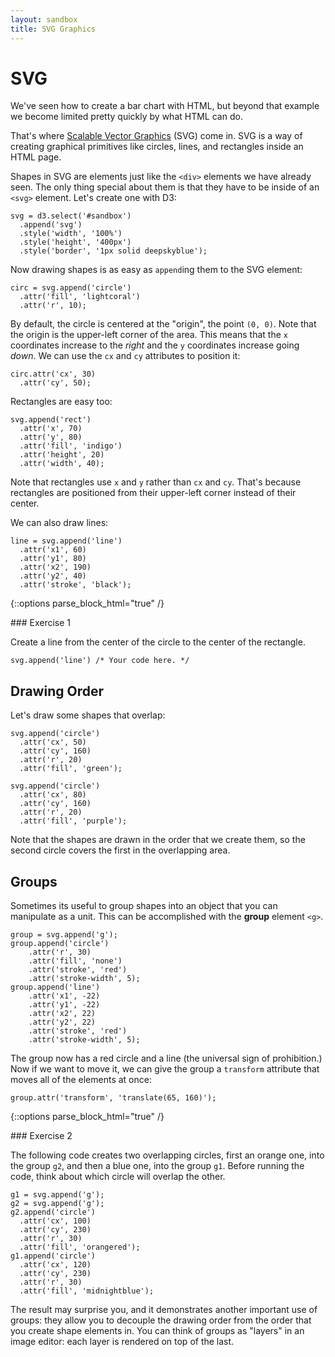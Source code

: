 ```yaml
---
layout: sandbox
title: SVG Graphics
---
```


# SVG

We've seen how to create a bar chart with HTML, but beyond that example we become limited pretty quickly by what HTML can do.

That's where [Scalable Vector Graphics](https://developer.mozilla.org/en-US/docs/Web/SVG) (SVG) come in. SVG is a way of creating graphical primitives like circles, lines, and rectangles inside an HTML page.

Shapes in SVG are elements just like the `<div>` elements we have already seen. The only thing special about them is that they have to be inside of an `<svg>` element. Let's create one with D3:

    svg = d3.select('#sandbox')
      .append('svg')
      .style('width', '100%')
      .style('height', '400px')
      .style('border', '1px solid deepskyblue');

Now drawing shapes is as easy as `append`ing them to the SVG element:

    circ = svg.append('circle')
      .attr('fill', 'lightcoral')
      .attr('r', 10);

By default, the circle is centered at the "origin", the point `(0, 0)`. Note that the origin is the upper-left corner of the area. This means that the `x` coordinates increase to the *right* and the `y` coordinates increase going *down*. We can use the `cx` and `cy` attributes to position it:

    circ.attr('cx', 30)
      .attr('cy', 50);

Rectangles are easy too:

    svg.append('rect')
      .attr('x', 70)
      .attr('y', 80)
      .attr('fill', 'indigo')
      .attr('height', 20)
      .attr('width', 40);

Note that rectangles use `x` and `y` rather than `cx` and `cy`. That's because rectangles are positioned from their upper-left corner instead of their center.

We can also draw lines:

    line = svg.append('line')
      .attr('x1', 60)
      .attr('y1', 80)
      .attr('x2', 190)
      .attr('y2', 40)
      .attr('stroke', 'black');

{::options parse_block_html="true" /}
<div class="exercise">
### Exercise 1

Create a line from the center of the circle to the center of the rectangle.

    svg.append('line') /* Your code here. */

</div>

## Drawing Order

Let's draw some shapes that overlap:

    svg.append('circle')
      .attr('cx', 50)
      .attr('cy', 160)
      .attr('r', 20)
      .attr('fill', 'green');
    
    svg.append('circle')
      .attr('cx', 80)
      .attr('cy', 160)
      .attr('r', 20)
      .attr('fill', 'purple');

Note that the shapes are drawn in the order that we create them, so the second circle covers the first in the overlapping area.

## Groups

Sometimes its useful to group shapes into an object that you can manipulate as a unit. This can be accomplished with the **group** element `<g>`.

    group = svg.append('g');
    group.append('circle')
        .attr('r', 30)
        .attr('fill', 'none')
        .attr('stroke', 'red')
        .attr('stroke-width', 5);
    group.append('line')
        .attr('x1', -22)
        .attr('y1', -22)
        .attr('x2', 22)
        .attr('y2', 22)
        .attr('stroke', 'red')
        .attr('stroke-width', 5);

The group now has a red circle and a line (the universal sign of prohibition.) Now if we want to move it, we can give the group a `transform` attribute that moves all of the elements at once:

    group.attr('transform', 'translate(65, 160)');

{::options parse_block_html="true" /}
<div class="exercise">
### Exercise 2

The following code creates two overlapping circles, first an orange one, into the group `g2`, and then a blue one, into the group `g1`. Before running the code, think about which circle will overlap the other.

    g1 = svg.append('g');
    g2 = svg.append('g');
    g2.append('circle')
      .attr('cx', 100)
      .attr('cy', 230)
      .attr('r', 30)
      .attr('fill', 'orangered');
    g1.append('circle')
      .attr('cx', 120)
      .attr('cy', 230)
      .attr('r', 30)
      .attr('fill', 'midnightblue');

The result may surprise you, and it demonstrates another important use of groups: they allow you to decouple the drawing order from the order that you create shape elements in. You can think of groups as "layers" in an image editor: each layer is rendered on top of the last.
</div>